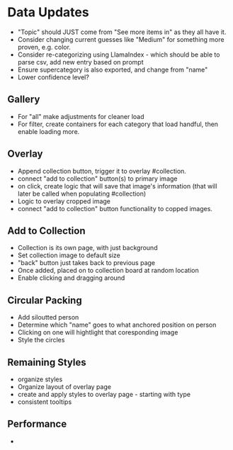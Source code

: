 # Data Updates

- "Topic" should JUST come from "See more items in" as they all have it.
- Consider changing current guesses like "Medium" for something more proven, e.g. color.
- Consider re-categorizing using LlamaIndex - which should be able to parse csv, add new entry based on prompt
- Ensure supercategory is also exported, and change from "name"
- Lower confidence level?

## Gallery

- For "all" make adjustments for cleaner load
- For filter, create containers for each category that load handful, then enable loading more.

## Overlay

- Append collection button, trigger it to overlay #collection.
- connect "add to collection" button(s) to primary image
- on click, create logic that will save that image's information (that will later be called when populating #collection)
- Logic to overlay cropped image
- connect "add to collection" button functionality to copped images.

## Add to Collection

- Collection is its own page, with just background
- Set collection image to default size
- "back" button just takes back to previous page
- Once added, placed on to collection board at random location
- Enable clicking and dragging around

## Circular Packing

- Add siloutted person
- Determine which "name" goes to what anchored position on person
- Clicking on one will hightlight that coresponding image
- Style the circles

## Remaining Styles

- organize styles
- Organize layout of overlay page
- create and apply styles to overlay page - starting with type
- consistent tooltips

## Performance

-

<!-- # Style

## Gallery-depth1

- Update to create gallery that takes up all current viz space

## Gallery-depth2

- Creates room for visualization
- Create image-category-container style w text and dummy images
- Cascade containers

## visualization

- make space for it (temporary border)

## Sidebar

- Create checkboxes and "category" label
- Dummy Lorem for bottom right

## Overlay

- overlay bg (css)
  - z index
- Position: image and text sections
- tk lorem title and body
- tk temporary image
- Define image on top of image (css, html)
- define button (css, html)
- tk buttons (add to collection, "X")

## Collection

- Same as overlay
- title
- images in random spots
- tk buttons (back)

# Rig

## Gallery-depth2

### Logic

- Click category

  - Console.log array:
    - `{category: {subcategory: [count, [imageURL, imageURL...]]}}`

- Display corresponding subcategory: images

## Visualization

### Count Bar

- Use D3 to create bar chart
  - category determines color
  - Height determined by count
  - Sorted ascending
- If time: play with hover

 -->
